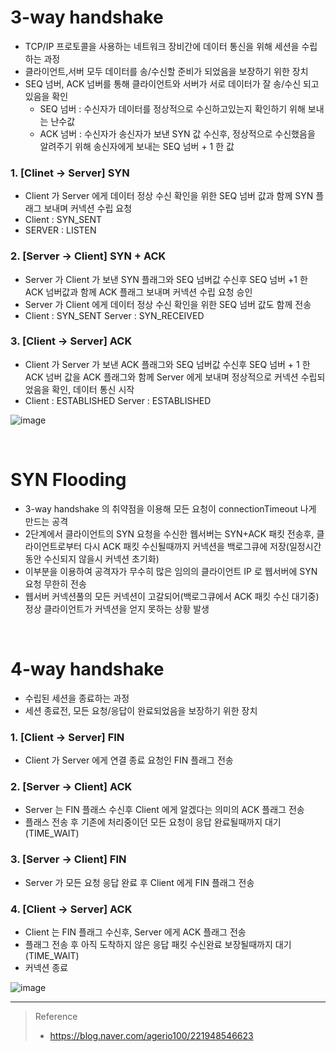 # 3-way handshake
* TCP/IP 프로토콜을 사용하는 네트워크 장비간에 데이터 통신을 위해 세션을 수립하는 과정
* 클라이언트,서버 모두 데이터를 송/수신할 준비가 되었음을 보장하기 위한 장치
* SEQ 넘버, ACK 넘버를 통해 클라이언트와 서버가 서로 데이터가 잘 송/수신 되고 있음을 확인
	* SEQ 넘버 : 수신자가 데이터를 정상적으로 수신하고있는지 확인하기 위해 보내는 난수값
	* ACK 넘버 : 수신자가 송신자가 보낸 SYN 값 수신후, 정상적으로 수신했음을 알려주기 위해 송신자에게 보내는 SEQ 넘버 + 1 한 값

### 1. [Clinet -> Server] SYN
* Client 가 Server 에게 데이터 정상 수신 확인을 위한 SEQ 넘버 값과 함께 SYN 플래그 보내며 커넥션 수립 요청
* Client : SYN_SENT
* SERVER : LISTEN

### 2. [Server -> Client] SYN + ACK
* Server 가 Client 가 보낸 SYN 플래그와 SEQ 넘버값 수신후 SEQ 넘버 +1 한 ACK 넘버값과 함께 ACK 플래그 보내며 커넥션 수립 요청 승인
* Server 가 Client 에게 데이터 정상 수신 확인을 위한 SEQ 넘버 값도 함께 전송
* Client : SYN_SENT
  Server : SYN_RECEIVED

### 3. [Client -> Server] ACK 
* Client 가 Server 가 보낸 ACK 플래그와 SEQ 넘버값 수신후 SEQ 넘버 + 1 한 ACK 넘버 값을 ACK 플래그와 함께 Server 에게 보내며 정상적으로 커넥션 수립되었음을 확인, 데이터 통신 시작
* Client : ESTABLISHED
  Server : ESTABLISHED
  
![image](https://user-images.githubusercontent.com/48702893/140542825-282f6e29-8ad2-4cc6-8069-f0a55e11b683.png)

<br>

# SYN Flooding
* 3-way handshake 의 취약점을 이용해 모든 요청이 connectionTimeout 나게 만드는 공격
* 2단계에서 클라이언트의 SYN 요청을 수신한 웹서버는 SYN+ACK 패킷 전송후, 클라이언트로부터 다시 ACK 패킷 수신될때까지 커넥션을 백로그큐에 저장(일정시간동안 수신되지 않을시 커넥션 초기화) 
* 이부분을 이용하여 공격자가 무수히 많은 임의의 클라이언트 IP 로 웹서버에 SYN 요청 무한히 전송
* 웹서버 커넥션풀의 모든 커넥션이 고갈되어(백로그큐에서 ACK 패킷 수신 대기중) 정상 클라이언트가 커넥션을 얻지 못하는 상황 발생

<br>

# 4-way handshake
* 수립된 세션을 종료하는 과정
* 세션 종료전, 모든 요청/응답이 완료되었음을 보장하기 위한 장치

### 1. [Client -> Server] FIN
* Client 가 Server 에게 연결 종료 요청인 FIN 플래그 전송 

### 2. [Server -> Client] ACK
* Server 는 FIN 플래스 수신후 Client 에게 알겠다는 의미의 ACK 플래그 전송
* 플래스 전송 후 기존에 처리중이던 모든 요청이 응답 완료될때까지 대기(TIME_WAIT)

### 3. [Server -> Client] FIN
* Server 가 모든 요청 응답 완료 후 Client 에게 FIN 플래그 전송

### 4. [Client -> Server] ACK
* Client 는 FIN 플래그 수신후, Server 에게 ACK 플래그 전송
* 플래그 전송 후 아직 도착하지 않은 응답 패킷 수신완료 보장될때까지 대기(TIME_WAIT)
* 커넥션 종료

![image](https://user-images.githubusercontent.com/48702893/140547482-8f60d1d0-995d-45fd-947c-88dacc1e2bbb.png)

***
> Reference
> * https://blog.naver.com/agerio100/221948546623    